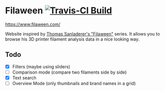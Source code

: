 # Filaween [![Travis-CI Build](https://api.travis-ci.com/hiwye/filaween.svg?branch=master)](https://travis-ci.com/hiwye/filaween)

https://www.filaween.com/

Website inspired by [Thomas Sanladerer's "Filaween"](https://www.youtube.com/watch?v=YcQHbaVeD7I&list=PLDJMid0lOOYl8TZJV9xHznKFq5yA5ZTi2) series.
It allows you to browse his 3D printer filament analysis data in a nice looking way.

## Todo
- [X] Filters (maybe using sliders)
- [ ] Comparison mode (compare two filaments side by side)
- [X] Text search
- [ ] Overview Mode (only thumbnails and brand names in a grid)
